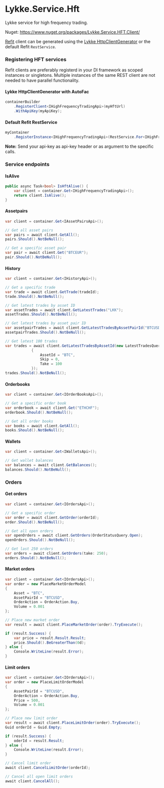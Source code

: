# Lykke.Service.Hft

Lykke service for high frequency trading.

Nuget: https://www.nuget.org/packages/Lykke.Service.HFT.Client/

[Refit](https://github.com/reactiveui/refit) client can be generated using the [Lykke HttpClientGenerator](https://github.com/LykkeCity/Lykke.HttpClientGenerator) or the default Refit ```RestService```.

### Registering HFT services

Refit clients are preferably registerd in your DI framework as scoped instances or singletons. Multiple instances of the same REST client are not needed to have parallel functionality.

#### Lykke HttpClientGenerator with AutoFac

```csharp
containerBuilder
    .RegisterClient<IHighFrequencyTradingApi>(myHftUrl)
    .WithApiKey(myApiKey);
```

#### Default Refit RestService

```csharp
myContainer
    .RegisterInstance<IHighFrequencyTradingApi>(RestService.For<IHighFrequencyTradingApi>(myHftUrl));
```

**Note:** Send your api-key as api-key header or as argument to the specific calls.

### Service endpoints

#### IsAlive

```csharp
public async Task<bool> IsHftAlive() {
    var client = container.Get<IHighFrequencyTradingApi>();
    return client.IsAlive();
}
```

#### Assetpairs

```csharp
var client = container.Get<IAssetPairsApi>();

// Get all asset pairs
var pairs = await client.GetAll();
pairs.Should().NotBeNull();

// Get a specific asset pair
var pair = await client.Get("BTCEUR");
pair.Should().NotBeNull();
```

#### History

```csharp
var client = container.Get<IHistoryApi>();

// Get a specific trade
var trade = await client.GetTrade(tradeId);
trade.Should().NotBeNull();

// Get latest trades by asset ID
var assetTrades = await client.GetLatestTrades("LKK");
assetTrades.Should().NotBeNull();

// Get latest trades by asset pair ID
var assetpairTrades = await client.GetLatestTradesByAssetPairId("BTCUSD");
assetpairTrades.Should().NotBeNull();

// Get latest 100 trades
var trades = await client.GetLatestTradesByAssetId(new LatestTradesQueryModel
            {
                AssetId = "BTC",
                Skip = 0,
                Take = 100
            });
trades.Should().NotBeNull();
```

#### Orderbooks

```csharp
var client = container.Get<IOrderBooksApi>();

// Get a specific order book
var orderbook = await client.Get("ETHCHF");
orderbook.Should().NotBeNull();

// Get all order books
var books = await client.GetAll();
books.Should().NotBeNull();
```

#### Wallets

```csharp
var client = container.Get<IWalletsApi>();

// Get wallet balances
var balances = await client.GetBalances();
balances.Should().NotBeNull();
```

### Orders

#### Get orders

```csharp
var client = container.Get<IOrdersApi>();

// Get a specific order
var order = await client.GetOrder(orderId);
order.Should().NotBeNull();

// Get all open orders
var openOrders = await client.GetOrders(OrderStatusQuery.Open);
openOrders.Should().NotBeNull();

// Get last 250 orders
var orders = await client.GetOrders(take: 250);
orders.Should().NotBeNull();
```

#### Market orders
```csharp
var client = container.Get<IOrdersApi>();
var order = new PlaceMarketOrderModel
{
    Asset = "BTC",
    AssetPairId = "BTCUSD",
    OrderAction = OrderAction.Buy,
    Volume = 0.001
};

// Place new market order
var result = await client.PlaceMarketOrder(order).TryExecute();

if (result.Success) {
    var price = result.Result.Result;
    price.Should().BeGreaterThan(0d);
} else {
    Console.WriteLine(result.Error);
}
```

#### Limit orders
```csharp
var client = container.Get<IOrdersApi>();
var order = new PlaceLimitOrderModel
{
    AssetPairId = "BTCUSD",
    OrderAction = OrderAction.Buy,
    Price = 500,
    Volume = 0.001
};

// Place new limit order
var result = await client.PlaceLimitOrder(order).TryExecute();
Guid orderId = Guid.Empty;

if (result.Success) {
    oderId = result.Result;
} else {
    Console.WriteLine(result.Error);
}

// Cancel limit order
await client.CancelLimitOrder(orderId);

// Cancel all open limit orders
await client.CancelAll();
```
